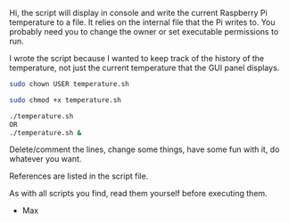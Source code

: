 Hi, the script will display in console and write the current Raspberry Pi temperature to a file.  It relies on the internal file that the Pi writes to.  You probably need you to change the owner or set executable permissions to run.

I wrote the script because I wanted to keep track of the history of the temperature, not just the current temperature that the GUI panel displays.

```bash
sudo chown USER temperature.sh

sudo chmod +x temperature.sh

./temperature.sh
OR
./temperature.sh &
```

Delete/comment the lines, change some things, have some fun with it, do whatever you want.

References are listed in the script file.

As with all scripts you find, read them yourself before executing them.

- Max
